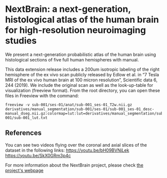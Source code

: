 # NextBrain: a next-generation, histological atlas of the human brain for high-resolution neuroimaging studies

We present a next-generation probabilistic atlas of the human brain using histological sections of five full human hemispheres with manual.

This data extension release includes a 200um isotropic labeling of the right hemisphere of the ex vivo scan publicly released by Edlow et al. in “7 Tesla MRI of the ex vivo human brain at 100 micron resolution”, Scientific data 6, 244 (2019). We include the original scan as well as the look-up-table for visualization (freeview format). From the root directory, you can open these files in Freeview with the command: 
```
freeview -v sub-001/ses-01/anat/sub-001_ses-01_T2w.nii.gz derivatives/manual_segmentation/sub-001/ses-01/sub-001_ses-01_desc-manual_dseg.nii.gz:colormap=lut:lut=derivatives/manual_segmentation/sub-001/sub-001_lut.txt

```

## References
You can see two videos flying over the coronal and axial slices of the dataset in the following links: 
https://youtu.be/bH09BVNjLek
https://youtu.be/SkX0GRm3p4c

For more information about the NextBrain project, please check [the project's webpage](https://github-pages.ucl.ac.uk/NextBrain)
